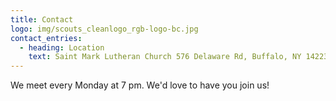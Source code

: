 ```yaml
---
title: Contact
logo: img/scouts_cleanlogo_rgb-logo-bc.jpg
contact_entries:
  - heading: Location
    text: Saint Mark Lutheran Church 576 Delaware Rd, Buffalo, NY 14223
---
```

We meet every Monday at 7 pm. We'd love to have you join us!